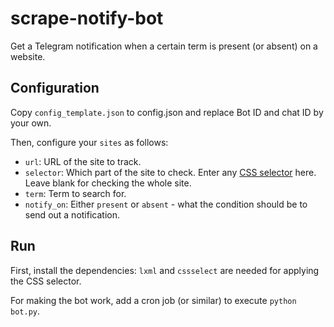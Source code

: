 # scrape-notify-bot

Get a Telegram notification when a certain term is present (or absent) on a website.

## Configuration

Copy `config_template.json` to config.json and replace Bot ID and chat ID by your own.

Then, configure your `sites` as follows:

* `url`: URL of the site to track.
* `selector`: Which part of the site to check. Enter any [CSS selector](https://developer.mozilla.org/de/docs/Web/CSS/CSS_Selectors) here. Leave blank for checking the whole site.
* `term`: Term to search for.
* `notify_on`: Either `present` or `absent` - what the condition should be to send out a notification.

## Run

First, install the dependencies: `lxml` and `cssselect` are needed for applying the CSS selector.

For making the bot work, add a cron job (or similar) to execute `python bot.py`.
